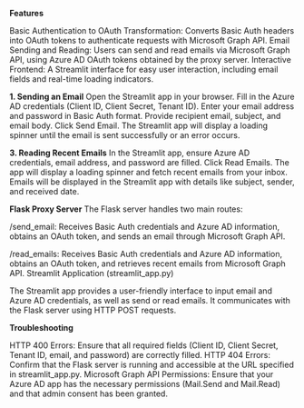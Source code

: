 **Features**

Basic Authentication to OAuth Transformation: Converts Basic Auth headers into OAuth tokens to authenticate requests with Microsoft Graph API.
Email Sending and Reading: Users can send and read emails via Microsoft Graph API, using Azure AD OAuth tokens obtained by the proxy server.
Interactive Frontend: A Streamlit interface for easy user interaction, including email fields and real-time loading indicators.

**1. Sending an Email**
Open the Streamlit app in your browser.
Fill in the Azure AD credentials (Client ID, Client Secret, Tenant ID).
Enter your email address and password in Basic Auth format.
Provide recipient email, subject, and email body.
Click Send Email. The Streamlit app will display a loading spinner until the email is sent successfully or an error occurs.

**3. Reading Recent Emails**
In the Streamlit app, ensure Azure AD credentials, email address, and password are filled.
Click Read Emails. The app will display a loading spinner and fetch recent emails from your inbox.
Emails will be displayed in the Streamlit app with details like subject, sender, and received date.

**Flask Proxy Server**
The Flask server handles two main routes:

/send_email: Receives Basic Auth credentials and Azure AD information, obtains an OAuth token, and sends an email through Microsoft Graph API.

/read_emails: Receives Basic Auth credentials and Azure AD information, obtains an OAuth token, and retrieves recent emails from Microsoft Graph API.
Streamlit Application (streamlit_app.py)

The Streamlit app provides a user-friendly interface to input email and Azure AD credentials, as well as send or read emails. It communicates with the Flask server using HTTP POST requests.

**Troubleshooting**

HTTP 400 Errors: Ensure that all required fields (Client ID, Client Secret, Tenant ID, email, and password) are correctly filled.
HTTP 404 Errors: Confirm that the Flask server is running and accessible at the URL specified in streamlit_app.py.
Microsoft Graph API Permissions: Ensure that your Azure AD app has the necessary permissions (Mail.Send and Mail.Read) and that admin consent has been granted.
